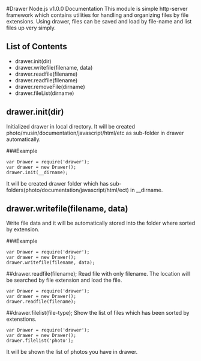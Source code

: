 #Drawer Node.js v1.0.0 Documentation
This module is simple http-server framework which contains utilities for handling and organizing files by file extensions.
Using drawer, files can be saved and load by file-name and list files up very simply.

## List of Contents
* drawer.init(dir)
* drawer.writefile(filename, data)
* drawer.readfile(filename)
* drawer.readfile(filename)
* drawer.removeFile(dirname)
* drawer.fileList(dirname)


## drawer.init(dir)
Initialized drawer in local directory. 
It will be created photo/musin/documentation/javascript/html/etc as sub-folder in drawer automatically.

###Example
```
var Drawer = require('drawer');
var drawer = new Drawer();
drawer.init(__dirname);
```
It will be created drawer folder which has sub-folders(photo/documentation/javascript/html/ect) in __dirname.


## drawer.writefile(filename, data)
Write file data and it will be automatically stored into the folder where sorted by extension. 

###Example
```
var Drawer = require('drawer');
var drawer = new Drawer();
drawer.writefile(filename, data);
```

##drawer.readfile(filename);
Read file with only filename. The location will be searched by file extension and load the file.
```
var Drawer = require('drawer');
var drawer = new Drawer();
drawer.readfile(filename);
```

##drawer.filelist(file-type);
Show the list of files which has been sorted by extenstions. 
```
var Drawer = require('drawer');
var drawer = new Drawer();
drawer.filelist('photo');
```
It will be shown the list of photos you have in drawer.








